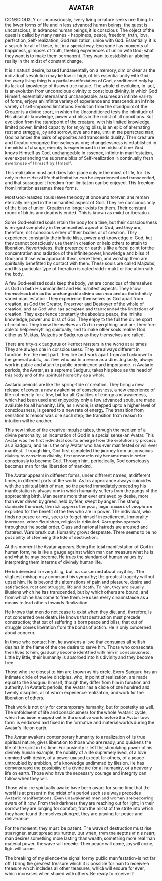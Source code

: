 ## <center>AVATAR</center>

CONSCIOUSLY or unconsciously, every living creature seeks one thing. In the lower forms of life and in less advanced human beings, the quest is unconscious; in advanced human beings, it is conscious. The object of the quest is called by many names - happiness, peace, freedom, truth, love, perfection, Self-realization, God realization, union with God. Essentially, it is a search for all of these, but in a special way. Everyone has moments of happiness, glimpses of truth, fleeting experiences of union with God; what they want is to make them permanent. They want to establish an abiding reality in the midst of constant change.

It is a natural desire, based fundamentally on a memory, dim or clear as the individual's evolution may be low or high, of his essential unity with God; for, every living thing is a partial manifestation of God, conditioned only by its lack of knowledge of its own true nature. The whole of evolution, in fact, is an evolution from unconscious divinity to conscious divinity, in which God Himself, essentially eternal and unchangeable, assumes an infinite variety of forms, enjoys an infinite variety of experience and transcends an infinite variety of self-imposed limitations. Evolution from the standpoint of the Creator is a divine sport, in which the Unconditioned tests the infinitude of His absolute knowledge, power and bliss in the midst of all conditions. But evolution from the standpoint of the creature, with his limited knowledge, limited power, limited capacity for enjoying bliss, is an epic of alternating rest and struggle, joy and sorrow, love and hate, until in the perfected man, God balances the pairs of opposites and transcends duality. Then creature and Creator recognize themselves as one; changelessness is established in the midst of change, eternity is experienced in the midst of time. God knows Himself as God, unchangeable in essence, infinite in manifestation, ever experiencing the supreme bliss of Self-realization in continually fresh awareness of Himself by Himself.

This realization must and does take place only in the midst of life, for it is only in the midst of life that limitation can be experienced and transcended, and that subsequent freedom from limitation can be enjoyed. This freedom from limitation assumes three forms.

Most God-realized souls leave the body at once and forever, and remain eternally merged in the unmanifest aspect of God. They are conscious only of the bliss of union. Creation no longer exists for them. Their constant round of births and deaths is ended. This is known as mukti or liberation.

Some God-realized souls retain the body for a time, but their consciousness is merged completely in the unmanifest aspect of God, and they are, therefore, not conscious either of their bodies or of creation. They experience constantly the infinite bliss, power and knowledge of God, but they cannot consciously use them in creation or help others to attain to liberation. Nevertheless, their presence on earth is like a focal point for the concentration and radiation of the infinite power, knowledge and bliss of God; and those who approach them, serve them, and worship them are spiritually benefitted by contact with them. These souls are called Majzubs, and this particular type of liberation is called videh-mukti or liberation with the body.

A few God-realized souls keep the body, yet are conscious of themselves as God in both His unmanifest and His manifest aspects. They know themselves both as the unchangeable divine essence and as the infinitely varied manifestation. They experience themselves as God apart from creation, as God the Creator, Preserver and Destroyer of the whole of creation, and as God who has accepted and transcended the limitations of creation. They experience constantly the absolute peace, the infinite knowledge, power and bliss of God. They enjoy to the full the divine sport of creation. They know themselves as God in everything, and are, therefore, able to help everything spiritually, and to make other souls realize God, either as Muktas, Majzubs or Sadgurus as they themselves are called.

There are fifty-six Sadgurus or Perfect Masters in the world at all times. They are always one in consciousness. They are always different in function. For the most part, they live and work apart from and unknown to the general public, but five, who act in a sense as a directing body, always work in public and attain to public prominence and importance. In Avataric periods, the Avatar, as a supreme Sadguru, takes his place as the head of this body and of the spiritual hierarchy as a whole.

Avataric periods are like the spring-tide of creation. They bring a new release of power, a new awakening of consciousness, a new experience of life-not merely for a few, but for all. Qualities of energy and awareness, which had been used and enjoyed by only a few advanced souls, are made available for all humanity. Life, as a whole, is stepped up to a higher level of consciousness, is geared to a new rate of energy. The transition from sensation to reason was one such step; the transition from reason to intuition will be another.

This new influx of the creative impulse takes, through the medium of a divine personality, an incarnation of God in a special sense-an Avatar. This Avatar was the first individual soul to emerge from the evolutionary process as a Sadguru, and he is the only Avatar who has ever manifested or will ever manifest. Through him, God first completed the journey from unconscious divinity to conscious divinity, first unconsciously became man in order consciously to become God. Through him, periodically, God consciously becomes man for the liberation of mankind.

The Avatar appears in different forms, under different names, at different times, in different parts of the world. As his appearance always coincides with the spiritual birth of man, so the period immediately preceding his manifestation is always one in which humanity suffers from the pangs of the approaching birth. Man seems more than ever enslaved by desire, more than ever driven by greed, held by fear, swept by anger. The strong dominate the weak; the rich oppress the poor; large masses of people are exploited for the benefit of the few who are in power. The individual, who finds no peace or rest, seeks to forget himself in excitement. Immorality increases, crime flourishes, religion is ridiculed. Corruption spreads throughout the social order. Class and national hatreds are aroused and fostered. Wars break out. Humanity grows desperate. There seems to be no possibility of stemming the tide of destruction.

At this moment the Avatar appears. Being the total manifestation of God in human form, he is like a gauge against which man can measure what he is and what he may become. He trues the standard of human values by interpreting them in terms of divinely human life.

He is interested in everything, but not concerned about anything. The slightest mishap may command his sympathy; the greatest tragedy will not upset him. He is beyond the alternations of pain and pleasure, desire and satisfaction, rest and struggle, life and death. To him, they are equally illusions which he has transcended, but by which others are bound, and from which he has come to free them. He uses every circumstance as a means to lead others towards Realization.

He knows that men do not cease to exist when they die, and, therefore, is not concerned over death. He knows that destruction must precede construction; that out of suffering is born peace and bliss; that out of struggle comes liberation from the bonds of action. He is only concerned about concern.

In those who contact him, he awakens a love that consumes all selfish desires in the flame of the one desire to serve him. Those who consecrate their lives to him, gradually become identified with him in consciousness. Little by little, their humanity is absorbed into his divinity and they become free.

Those who are closest to him are known as his circle. Every Sadguru has an intimate circle of twelve disciples, who, in point of realization, are made equal to the Sadguru himself, though they differ from him in function and authority. In Avataric periods, the Avatar has a circle of one hundred and twenty disciples, all of whom experience realization, and work for the liberation of others.

Their work is not only for contemporary humanity, but for posterity as well. The unfoldment of life and consciousness for the whole Avataric cycle, which has been mapped out in the creative world before the Avatar took form, is endorsed and fixed in the formative and material worlds during the Avatar's life on earth.

The Avatar awakens contemporary humanity to a realization of its true spiritual nature, gives liberation to those who are ready, and quickens the life of the spirit in his time. For posterity is left the stimulating power of his divinely human example, the nobility of a life supremely lived, of a love unmixed with desire, of a power unused except for others, of a peace untroubled by ambition, of a knowledge undimmed by illusion. He has demonstrated the possibility of a divine life for all humanity, of a heavenly life on earth. Those who have the necessary courage and integrity can follow when they will.

Those who are spiritually awake have been aware for some time that the world is at present in the midst of a period such as always precedes Avataric manifestations. Even unawakened men and women are becoming aware of it now. From their darkness they are reaching out for light; in their sorrow they are longing for comfort; from the midst of the strife into which they have found themselves plunged, they are praying for peace and deliverance.

For the moment, they must; be patient. The wave of destruction must rise still higher, must spread still further. But when, from the depths of his heart, man desires something more lasting than wealth, something more real than material power, the wave will recede. Then peace will come, joy will come, light will come.

The breaking of my silence-the signal for my public manifestation-is not far off. I bring the greatest treasure which it is possible for man to receive-a treasure which includes all other treasures, which will endure for ever, which increases when shared with others. Be ready to receive it!
